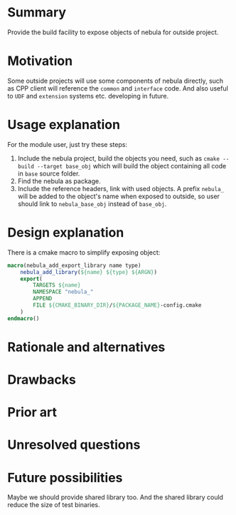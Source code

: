 # Summary

Provide the build facility to expose objects of nebula for outside project.

# Motivation

Some outside projects will use some components of nebula directly, such as CPP client will reference the `common` and `interface` code. And also useful to `UDF` and `extension` systems etc. developing in future.

# Usage explanation

For the module user, just try these steps:

1. Include the nebula project, build the objects you need, such as `cmake --build --target base_obj` which will build the object containing all code in `base` source folder.
2. Find the nebula as package.
3. Include the reference headers, link with used objects. A prefix `nebula_` will be added to the object's name when exposed to outside, so user should link to `nebula_base_obj` instead of `base_obj`.

# Design explanation

There is a cmake macro to simplify exposing object:

```cmake
macro(nebula_add_export_library name type)
    nebula_add_library(${name} ${type} ${ARGN})
    export(
        TARGETS ${name}
        NAMESPACE "nebula_"
        APPEND
        FILE ${CMAKE_BINARY_DIR}/${PACKAGE_NAME}-config.cmake
    )
endmacro()
```

# Rationale and alternatives

# Drawbacks

# Prior art

# Unresolved questions

# Future possibilities

Maybe we should provide shared library too. And the shared library could reduce the size of test binaries.

